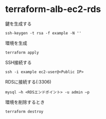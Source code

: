 # terraform-alb-ec2-rds

鍵を生成する
```
ssh-keygen -t rsa -f example -N ''
```

環境を生成
```
terraform apply
```

SSH接続する
```
ssh -i example ec2-user@<Public IP>
```

RDSに接続する(:3306)
```
mysql –h <RDSエンドポイント> -u admin –p
```

環境を削除するとき
```
terraform destroy
```
